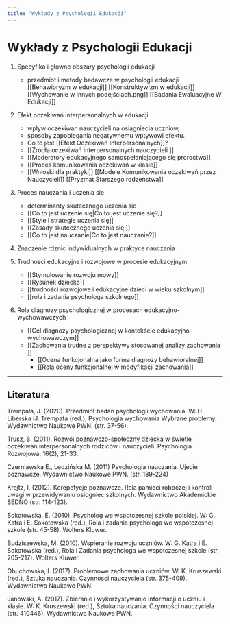 ```yaml
---
title: "Wykłady z Psychologii Edukacji"
---
```

# Wykłady z Psychologii Edukacji

1. Specyfika i głowne obszary psychologii edukacji
	- przedmiot i metody badawcze w psychologii edukacji
[[Behawioryzm w edukacji]]
[[Konstruktywizm w edukacji]]
[[Wychowanie w innych podejściach.png]]
[[Badania Ewaluacyjne W Edukacji]]

2. Efekt oczekiwań interpersonalnych w edukacji
	- wpływ oczekiwan nauczycieli na osiagniecia uczniow,
	- sposoby zapobiegania negatywnemu wptywowi efektu.
	- Co to jest [[Efekt Oczekiwań Interpersonalnych]]?  
	- [[Źródła oczekiwań interpersonalnych nauczycieli ]] 
	- [[Moderatory edukacyjnego samospełaniającego się proroctwa]]
	- [[Proces komunikowania oczekiwań w klasie]]
	- [[Wnioski dla praktyki]]
[[Modele Komunikowania oczekiwań przez Nauczycieli]]
[[Pryzmat Starszego rodzeństwa]]



3. Proces nauczania i uczenia sie
	- determinanty skutecznego uczenia sie
	- [[Co to jest uczenie się|Co to jest uczenie się?]]  
	- [[Style i strategie uczenia się]] 
	- [[Zasady skutecznego uczenia się ]]
	- [[Co to jest nauczanie|Co to jest nauczanie?]]
4. Znaczenie rdznic indywidualnych w praktyce nauczania
5. Trudnosci edukacyjne i rozwojowe w procesie edukacyjnym
	- [[Stymulowanie rozwoju mowy]]
	- [[Rysunek dziecka]]
	- [[trudności rozwojowe i edukacyjne dzieci w wieku szkolnym]]
	- [[rola i zadania psychologa szkolnego]]
6. Rola diagnozy psychologicznej w procesach edukacyjno-wychowawczych
	- [[Cel diagnozy psychologicznej w kontekście edukacyjno-wychowawczym]]
	- [[Zachowania trudne z perspektywy stosowanej analizy zachowania ]]
		- [[Ocena funkcjonalna jako forma diagnozy behawioralnej]]
		- [[Rola oceny funkcjonalnej w modyfikacji zachowania]]
---

## Literatura

Trempała, J. (2020). Przedmiot badan psychologii wychowania. W: H. Liberska iJ. Trempata (red.), Psychologia wychowania Wybrane problemy. Wydawnictwo Naukowe PWN. (str. 37-56).

Trusz, S. (2011). Rozwój poznawczo-społeczny dziecka w świetle oczekiwań interpersonalnych
rodziców i nauczycieli. Psychologia Rozwojowa, 16(2), 21-33.

Czerniawska E., Ledzińska M. (2011) Psychologia nauczania. Ujecie poznawcze. Wydawnictwo
Naukowe PWN. (str. 189-224)

Krejtz, I. (2012). Korepetycje poznawcze. Rola pamieci roboczej i kontroli uwagi w przewidywaniu
osiqgniec szkoInych. Wydawnictwo Akademickie SEDNO (str. 114-123).

Sokotowska, E. (2010). Psycholog we wspotczesnej szkole polskiej. W: G. Katra i E. Sokotowska (red.),
Rola i zadania psychologa we wspotczesnej szkole (str. 45-58). Wolters Kluwer.

Budziszewska, M. (2010). Wspieranie rozwoju uczniów. W: G. Katra i E. Sokotowska (red.), Rola i
Zadania psychologa we wspotczesnej szkole (str. 205-217). Wolters Kluwer.

Obuchowska, I. (2017). Problemowe zachowania uczniów. W: K. Kruszewski (red.), Sztuka nauczania.
Czynnosci nauczyciela (str. 375-409). Wydawnictwo Naukowe PWN.

Janowski, A. (2017). Zbieranie i wykorzystywanie informacji o uczniu i klasie. W: K. Kruszewski (red.), Sztuka nauczania. Czynności nauczyciela (str. 410446). Wydawnictwo Naukowe PWN.